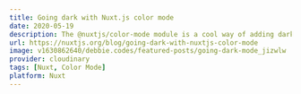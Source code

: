 ```yaml
---
title: Going dark with Nuxt.js color mode
date: 2020-05-19
description: The @nuxtjs/color-mode module is a cool way of adding dark mode to your site. But not only does it switch from dark to light but also any color theme (eg sepia mode). It even has auto detection so that it will choose the right mode depending on your system appearance.
url: https://nuxtjs.org/blog/going-dark-with-nuxtjs-color-mode
image: v1630862640/debbie.codes/featured-posts/going-dark-mode_jizwlw
provider: cloudinary
tags: [Nuxt, Color Mode]
platform: Nuxt
---
```

